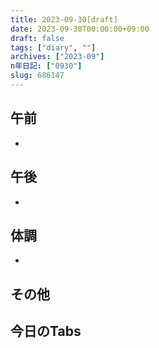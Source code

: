 ```yaml
---
title: 2023-09-30[draft]
date: 2023-09-30T00:00:00+09:00
draft: false
tags: ["diary", ""]
archives: ["2023-09"]
n年日記: ["0930"]
slug: 686147
---
```

## 午前
- 
## 午後
- 
## 体調
- 
## その他
## 今日のTabs